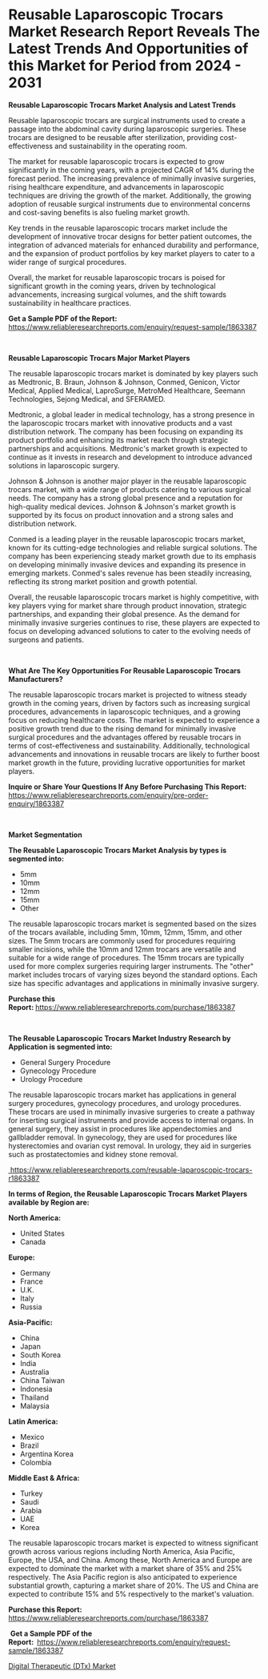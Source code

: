 <p><h1>Reusable Laparoscopic Trocars Market Research Report Reveals The Latest Trends And Opportunities of this Market for Period from 2024 - 2031</h1></p><p><strong>Reusable Laparoscopic Trocars Market Analysis and Latest Trends</strong></p>
<p><p>Reusable laparoscopic trocars are surgical instruments used to create a passage into the abdominal cavity during laparoscopic surgeries. These trocars are designed to be reusable after sterilization, providing cost-effectiveness and sustainability in the operating room.</p><p>The market for reusable laparoscopic trocars is expected to grow significantly in the coming years, with a projected CAGR of 14% during the forecast period. The increasing prevalence of minimally invasive surgeries, rising healthcare expenditure, and advancements in laparoscopic techniques are driving the growth of the market. Additionally, the growing adoption of reusable surgical instruments due to environmental concerns and cost-saving benefits is also fueling market growth.</p><p>Key trends in the reusable laparoscopic trocars market include the development of innovative trocar designs for better patient outcomes, the integration of advanced materials for enhanced durability and performance, and the expansion of product portfolios by key market players to cater to a wider range of surgical procedures.</p><p>Overall, the market for reusable laparoscopic trocars is poised for significant growth in the coming years, driven by technological advancements, increasing surgical volumes, and the shift towards sustainability in healthcare practices.</p></p>
<p><strong>Get a Sample PDF of the Report:&nbsp;</strong> <a href="https://www.reliableresearchreports.com/enquiry/request-sample/1863387">https://www.reliableresearchreports.com/enquiry/request-sample/1863387</a></p>
<p>&nbsp;</p>
<p><strong>Reusable Laparoscopic Trocars Major Market Players</strong></p>
<p><p>The reusable laparoscopic trocars market is dominated by key players such as Medtronic, B. Braun, Johnson & Johnson, Conmed, Genicon, Victor Medical, Applied Medical, LaproSurge, MetroMed Healthcare, Seemann Technologies, Sejong Medical, and SFERAMED.</p><p>Medtronic, a global leader in medical technology, has a strong presence in the laparoscopic trocars market with innovative products and a vast distribution network. The company has been focusing on expanding its product portfolio and enhancing its market reach through strategic partnerships and acquisitions. Medtronic's market growth is expected to continue as it invests in research and development to introduce advanced solutions in laparoscopic surgery.</p><p>Johnson & Johnson is another major player in the reusable laparoscopic trocars market, with a wide range of products catering to various surgical needs. The company has a strong global presence and a reputation for high-quality medical devices. Johnson & Johnson's market growth is supported by its focus on product innovation and a strong sales and distribution network.</p><p>Conmed is a leading player in the reusable laparoscopic trocars market, known for its cutting-edge technologies and reliable surgical solutions. The company has been experiencing steady market growth due to its emphasis on developing minimally invasive devices and expanding its presence in emerging markets. Conmed's sales revenue has been steadily increasing, reflecting its strong market position and growth potential.</p><p>Overall, the reusable laparoscopic trocars market is highly competitive, with key players vying for market share through product innovation, strategic partnerships, and expanding their global presence. As the demand for minimally invasive surgeries continues to rise, these players are expected to focus on developing advanced solutions to cater to the evolving needs of surgeons and patients.</p></p>
<p>&nbsp;</p>
<p><strong>What Are The Key Opportunities For Reusable Laparoscopic Trocars Manufacturers?</strong></p>
<p><p>The reusable laparoscopic trocars market is projected to witness steady growth in the coming years, driven by factors such as increasing surgical procedures, advancements in laparoscopic techniques, and a growing focus on reducing healthcare costs. The market is expected to experience a positive growth trend due to the rising demand for minimally invasive surgical procedures and the advantages offered by reusable trocars in terms of cost-effectiveness and sustainability. Additionally, technological advancements and innovations in reusable trocars are likely to further boost market growth in the future, providing lucrative opportunities for market players.</p></p>
<p><strong>Inquire or Share Your Questions If Any Before Purchasing This Report:</strong> <a href="https://www.reliableresearchreports.com/enquiry/pre-order-enquiry/1863387">https://www.reliableresearchreports.com/enquiry/pre-order-enquiry/1863387</a></p>
<p>&nbsp;</p>
<p><strong>Market Segmentation</strong></p>
<p><strong>The Reusable Laparoscopic Trocars Market Analysis by types is segmented into:</strong></p>
<p><ul><li>5mm</li><li>10mm</li><li>12mm</li><li>15mm</li><li>Other</li></ul></p>
<p><p>The reusable laparoscopic trocars market is segmented based on the sizes of the trocars available, including 5mm, 10mm, 12mm, 15mm, and other sizes. The 5mm trocars are commonly used for procedures requiring smaller incisions, while the 10mm and 12mm trocars are versatile and suitable for a wide range of procedures. The 15mm trocars are typically used for more complex surgeries requiring larger instruments. The "other" market includes trocars of varying sizes beyond the standard options. Each size has specific advantages and applications in minimally invasive surgery.</p></p>
<p><strong>Purchase this Report:&nbsp;</strong><a href="https://www.reliableresearchreports.com/purchase/1863387">https://www.reliableresearchreports.com/purchase/1863387</a></p>
<p>&nbsp;</p>
<p><strong>The Reusable Laparoscopic Trocars Market Industry Research by Application is segmented into:</strong></p>
<p><ul><li>General Surgery Procedure</li><li>Gynecology Procedure</li><li>Urology Procedure</li></ul></p>
<p><p>The reusable laparoscopic trocars market has applications in general surgery procedures, gynecology procedures, and urology procedures. These trocars are used in minimally invasive surgeries to create a pathway for inserting surgical instruments and provide access to internal organs. In general surgery, they assist in procedures like appendectomies and gallbladder removal. In gynecology, they are used for procedures like hysterectomies and ovarian cyst removal. In urology, they aid in surgeries such as prostatectomies and kidney stone removal.</p></p>
<p><a href="https://www.reliableresearchreports.com/reusable-laparoscopic-trocars-r1863387">&nbsp;https://www.reliableresearchreports.com/reusable-laparoscopic-trocars-r1863387</a></p>
<p><strong>In terms of Region, the Reusable Laparoscopic Trocars Market Players available by Region are:</strong></p>
<p>
    <p> <strong> North America: </strong>
        <ul>
            <li>United States</li>
            <li>Canada</li>
        </ul>
        </p> 
    <p> <strong> Europe: </strong>
        <ul>
            <li>Germany</li>
            <li>France</li>
            <li>U.K.</li>
            <li>Italy</li>
            <li>Russia</li>
        </ul>
        </p> 
    <p> <strong> Asia-Pacific: </strong>
        <ul>
            <li>China</li>
            <li>Japan</li>
            <li>South Korea</li>
            <li>India</li>
            <li>Australia</li>
            <li>China Taiwan</li>
            <li>Indonesia</li>
            <li>Thailand</li>
            <li>Malaysia</li>
        </ul>
        </p> 
    <p> <strong> Latin America: </strong>
        <ul>
            <li>Mexico</li>
            <li>Brazil</li>
            <li>Argentina Korea</li>
            <li>Colombia</li>
        </ul>
        </p> 
    <p> <strong> Middle East & Africa: </strong>
        <ul>
            <li>Turkey</li>
            <li>Saudi</li>
            <li>Arabia</li>
            <li>UAE</li>
            <li>Korea</li>
        </ul>
    </p>
    </p>
<p><p>The reusable laparoscopic trocars market is expected to witness significant growth across various regions including North America, Asia Pacific, Europe, the USA, and China. Among these, North America and Europe are expected to dominate the market with a market share of 35% and 25% respectively. The Asia Pacific region is also anticipated to experience substantial growth, capturing a market share of 20%. The US and China are expected to contribute 15% and 5% respectively to the market's valuation.</p></p>
<p><strong>Purchase this Report: </strong><a href="https://www.reliableresearchreports.com/purchase/1863387">https://www.reliableresearchreports.com/purchase/1863387</a></p>
<p>&nbsp;<strong>Get a Sample PDF of the Report:&nbsp;&nbsp;</strong><a href="https://www.reliableresearchreports.com/enquiry/request-sample/1863387">https://www.reliableresearchreports.com/enquiry/request-sample/1863387</a></p>
<p><strong></strong></p>
<p><p><a href="https://view.publitas.com/reportprime-1/digital-therapeutic-dtx-market-size-growth-and-industry-analysis-by-market-segmentation-and-regional-insights-and-forecast-to-2031/">Digital Therapeutic (DTx) Market</a></p></p>